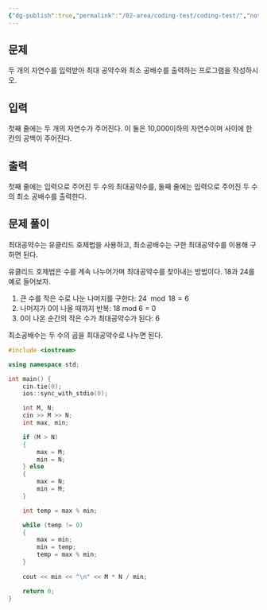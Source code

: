 ```yaml
---
{"dg-publish":true,"permalink":"/02-area/coding-test/coding-test/","noteIcon":"","created":"2025-03-18T22:58:56.817+09:00","updated":"2025-04-01T22:46:28.628+09:00"}
---
```


## 문제

두 개의 자연수를 입력받아 최대 공약수와 최소 공배수를 출력하는 프로그램을 작성하시오.

## 입력

첫째 줄에는 두 개의 자연수가 주어진다. 이 둘은 10,000이하의 자연수이며 사이에 한 칸의 공백이 주어진다.

## 출력

첫째 줄에는 입력으로 주어진 두 수의 최대공약수를, 둘째 줄에는 입력으로 주어진 두 수의 최소 공배수를 출력한다.

## 문제 풀이

최대공약수는 유클리드 호제법을 사용하고, 최소공배수는 구한 최대공약수를 이용해 구하면 된다.

유클리드 호제법은 수를 계속 나누어가며 최대공약수를 찾아내는 방법이다. 18과 24를 예로 들어보자.
1. 큰 수를 작은 수로 나눈 나머지를 구한다: $24 \mod 18 = 6$
2. 나머지가 0이 나올 때까지 반복: 18 mod 6 = 0
3. 0이 나온 순간의 작은 수가 최대공약수가 된다: 6

최소공배수는 두 수의 곱을 최대공약수로 나누면 된다.

```cpp
#include <iostream>

using namespace std;

int main() {
    cin.tie(0);
    ios::sync_with_stdio(0);

    int M, N;
    cin >> M >> N;
    int max, min;

    if (M > N)
    {
        max = M;
        min = N;
    } else 
    {
        max = N;
        min = M;
    }

    int temp = max % min;

    while (temp != 0)
    {
        max = min;
        min = temp;
        temp = max % min;
    }
    
    cout << min << "\n" << M * N / min;

    return 0;
}
```